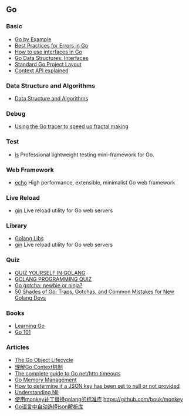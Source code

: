 ## Go

### Basic
- [Go by Example](https://gobyexample.com/) 
- [Best Practices for Errors in Go](https://justinas.org/best-practices-for-errors-in-go/)
- [How to use interfaces in Go](http://jordanorelli.com/post/32665860244/how-to-use-interfaces-in-go)
- [Go Data Structures: Interfaces](https://research.swtch.com/interfaces)
- [Standard Go Project Layout](https://github.com/golang-standards/project-layout)
- [Context API explained](https://siadat.github.io/post/context)

### Data Structure and Algorithms
- [Data Structure and Algorithms](http://www.golangprograms.com/data-structure-and-algorithms.html)

### Debug
- [Using the Go tracer to speed up fractal making](https://campoy.cat/blog/using-the-go-tracer-to-speed-up-fractal-making/)

### Test
- [is](https://github.com/matryer/is) Professional lightweight testing mini-framework for Go.

### Web Framework
- [echo](https://echo.labstack.com/) High performance, extensible, minimalist Go web framework

### Live Reload
- [gin](https://github.com/codegangsta/gin) Live reload utility for Go web servers

### Library
- [Golang Libs](https://golanglibs.com/)
- [gin](https://github.com/codegangsta/gin) Live reload utility for Go web servers

### Quiz
- [QUIZ YOURSELF IN GOLANG](http://pliutau.com/go-lang-test/)
- [GOLANG PROGRAMMING QUIZ](https://golangme.com/golang-quiz)
- [Go gotcha: newbie or ninja?](https://yourbasic.org/golang/gotcha/)
- [50 Shades of Go: Traps, Gotchas, and Common Mistakes for New Golang Devs](http://devs.cloudimmunity.com/gotchas-and-common-mistakes-in-go-golang/)

### Books
- [Learning Go](https://www.miek.nl/go/)
- [Go 101](https://go101.org/article/101.html)

### Articles
- [The Go Object Lifecycle](https://middlemost.com/object-lifecycle/)
- [理解Go Context机制](http://lanlingzi.cn/post/technical/2016/0802_go_context/)
- [The complete guide to Go net/http timeouts](https://blog.cloudflare.com/the-complete-guide-to-golang-net-http-timeouts/)
- [Go Memory Management](https://povilasv.me/go-memory-management)
- [How to determine if a JSON key has been set to null or not provided](https://www.calhoun.io/how-to-determine-if-a-json-key-has-been-set-to-null-or-not-provided/)
- [Understanding Nil](https://speakerdeck.com/campoy/understanding-nil)
- [使用monkey补丁替换golang的标准库](http://xiaorui.cc/2018/04/02/%E4%BD%BF%E7%94%A8monkey%E8%A1%A5%E4%B8%81%E6%9B%BF%E6%8D%A2golang%E7%9A%84%E6%A0%87%E5%87%86%E5%BA%93/) https://github.com/bouk/monkey
- [Go语言中自动选择json解析库](http://www.flysnow.org/2017/11/05/go-auto-choice-json-libs.html)
